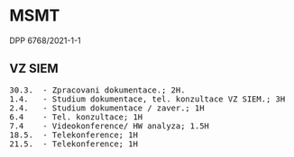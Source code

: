# MSMT
DPP 6768/2021-1-1

VZ SIEM
-------
<pre>
30.3.  - Zpracovani dokumentace.; 2H.
1.4.   - Studium dokumentace, tel. konzultace VZ SIEM.; 3H
2.4.   - Studium dokumentace / zaver.; 1H
6.4    - Tel. konzultace; 1H
7.4    - Videokonference/ HW analyza; 1.5H
18.5.  - Telekonference; 1H
21.5.  - Telekonference; 1H
</pre>
